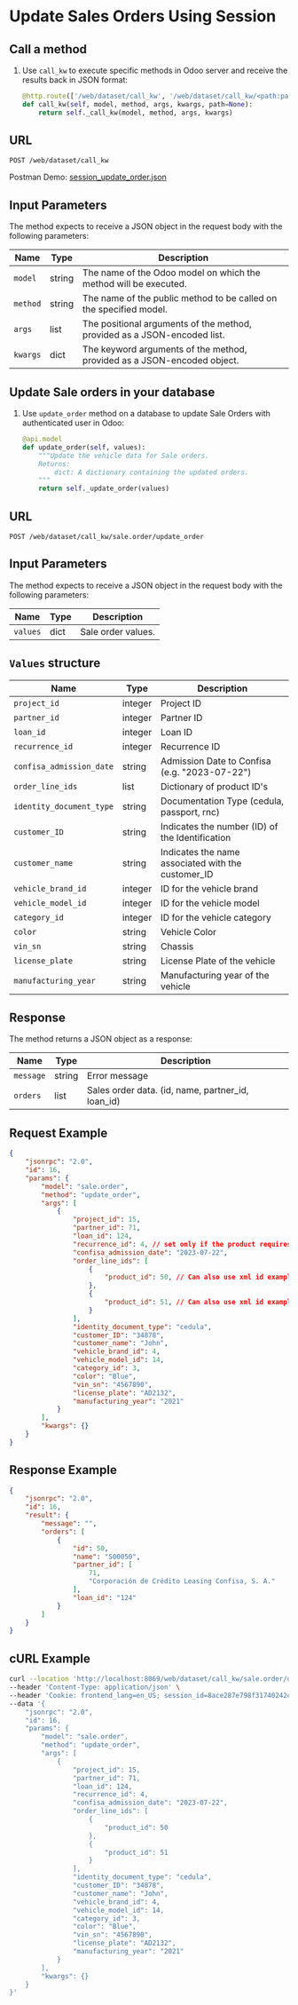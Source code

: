 Update Sales Orders Using Session
=============================

Call a method
-------------

1. Use `call_kw` to execute specific methods in Odoo server and receive the results back in JSON format:

    ```python
    @http.route(['/web/dataset/call_kw', '/web/dataset/call_kw/<path:path>'], type='json', auth="user")
    def call_kw(self, model, method, args, kwargs, path=None):
        return self._call_kw(model, method, args, kwargs)
    ```

## URL

```
POST /web/dataset/call_kw
```

Postman Demo: [session_update_order.json](postman_collection.json)

## Input Parameters

The method expects to receive a JSON object in the request body with the following parameters:

| Name        | Type    | Description                                                                   |
|-------------|---------|-------------------------------------------------------------------------------|
| `model`     | string  | The name of the Odoo model on which the method will be executed.              |
| `method`    | string  | The name of the public method to be called on the specified model.            |
| `args`      | list    | The positional arguments of the method, provided as a JSON-encoded list.      |
| `kwargs`    | dict    | The keyword arguments of the method, provided as a JSON-encoded object.       |

Update Sale orders in your database
-------------------------------------

1. Use `update_order` method on a database to update Sale Orders with authenticated user in Odoo:

    ```python
    @api.model
    def update_order(self, values):
        """Update the vehicle data for Sale orders.
        Returns:
            dict: A dictionary containing the updated orders.
        """
        return self._update_order(values)
    ```

## URL

```
POST /web/dataset/call_kw/sale.order/update_order
```

## Input Parameters

The method expects to receive a JSON object in the request body with the following parameters:

| Name        | Type    | Description                                                                        |
|-------------|---------|------------------------------------------------------------------------------------|
| `values`    | dict    | Sale order values.                                                                 |

## `Values` structure

| Name                            | Type              | Description                                         |
|---------------------------------|-------------------|-----------------------------------------------------|
| `project_id`                    | integer           | Project ID                                          |
| `partner_id`                    | integer           | Partner ID                                          |
| `loan_id`                       | integer           | Loan ID                                             |
| `recurrence_id`                 | integer           | Recurrence ID                                       |
| `confisa_admission_date`        | string            | Admission Date to Confisa (e.g. "2023-07-22")         |
| `order_line_ids`                | list              | Dictionary of product ID's                          |
| `identity_document_type`        | string            | Documentation Type (cedula, passport, rnc)          |
| `customer_ID`                   | string            | Indicates the number (ID) of the Identification     |
| `customer_name`                 | string            | Indicates the name associated with the customer_ID  |
| `vehicle_brand_id`              | integer           | ID for the vehicle brand                            |
| `vehicle_model_id`              | integer           | ID for the vehicle model                            |
| `category_id`                   | integer           | ID for the vehicle category                         |
| `color`                         | string            | Vehicle Color                                       |
| `vin_sn`                        | string            | Chassis                                             |
| `license_plate`                 | string            | License Plate of the vehicle                        |
| `manufacturing_year`            | string            | Manufacturing year of the vehicle                   |

## Response

The method returns a JSON object as a response:

| Name                 | Type    | Description                                                               |
|----------------------|---------|---------------------------------------------------------------------------|
| `message`            | string  | Error message                                                             |
| `orders`             | list    | Sales order data. (id, name, partner_id, loan_id)                         |

## Request Example

```json
{
    "jsonrpc": "2.0",
    "id": 16,
    "params": {
        "model": "sale.order",
        "method": "update_order",
        "args": [
            { 
                "project_id": 15,
                "partner_id": 71,
                "loan_id": 124,
                "recurrence_id": 4, // set only if the product requires it
                "confisa_admission_date": "2023-07-22",
                "order_line_ids": [
                    {
                        "product_id": 50, // Can also use xml id example: product.product_product_50
                    },
                    {
                        "product_id": 51, // Can also use xml id example: product.product_product_51
                    }
                ],
                "identity_document_type": "cedula",
                "customer_ID": "34878",
                "customer_name": "John",
                "vehicle_brand_id": 4,
                "vehicle_model_id": 14,
                "category_id": 3,
                "color": "Blue",
                "vin_sn": "4567890",
                "license_plate": "AD2132",
                "manufacturing_year": "2021"
            }
        ],
        "kwargs": {}
    }
}
```

## Response Example

```json
{
    "jsonrpc": "2.0",
    "id": 16,
    "result": {
        "message": "",
        "orders": [
            {
                "id": 50,
                "name": "S00050",
                "partner_id": [
                    71,
                    "Corporación de Crédito Leasing Confisa, S. A."
                ],
                "loan_id": "124"
            }
        ]
    }
}
```

## cURL Example

```bash
curl --location 'http://localhost:8069/web/dataset/call_kw/sale.order/update_order' \
--header 'Content-Type: application/json' \
--header 'Cookie: frontend_lang=en_US; session_id=8ace287e798f31740242c2a1cdbe8b45352d7e72' \
--data '{
    "jsonrpc": "2.0",
    "id": 16,
    "params": {
        "model": "sale.order",
        "method": "update_order",
        "args": [
            { 
                "project_id": 15,
                "partner_id": 71,
                "loan_id": 124,
                "recurrence_id": 4,
                "confisa_admission_date": "2023-07-22",
                "order_line_ids": [
                    {
                        "product_id": 50
                    },
                    {
                        "product_id": 51
                    }
                ],
                "identity_document_type": "cedula",
                "customer_ID": "34878",
                "customer_name": "John",
                "vehicle_brand_id": 4,
                "vehicle_model_id": 14,
                "category_id": 3,
                "color": "Blue",
                "vin_sn": "4567890",
                "license_plate": "AD2132",
                "manufacturing_year": "2021"
            }
        ],
        "kwargs": {}
    }
}'
```
